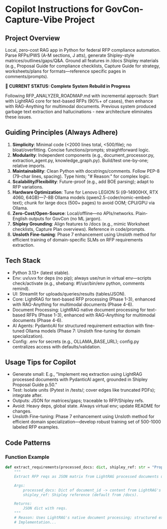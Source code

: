 # Copilot Instructions for GovCon-Capture-Vibe Project

## Project Overview

Local, zero-cost RAG app in Python for federal RFP compliance automation. Parse RFPs/PWS (A-M sections, J atts), generate Shipley-style matrices/outlines/gaps/Q&A. Ground all features in /docs Shipley materials (e.g., Proposal Guide for compliance checklists, Capture Guide for strategy, worksheets/plans for formats—reference specific pages in comments/prompts).

**🚨 CURRENT STATUS: Complete System Rebuild in Progress**

Following RFP_ANALYZER_ROADMAP.md with incremental approach: Start with LightRAG core for text-based RFPs (90%+ of cases), then enhance with RAG-Anything for multimodal documents. Previous system produced garbage text extraction and hallucinations - new architecture eliminates these issues.

## Guiding Principles (Always Adhere)

1. **Simplicity**: Minimal code (<2000 lines total, <500/file); no bloat/overfitting. Concise functions/prompts; straightforward logic.
2. **Modularity**: Independent components (e.g., document_processor.py, extraction_agent.py, knowledge_graph.py). Build/test one-by-one; relative imports.
3. **Maintainability**: Clean Python with docstrings/comments. Follow PEP-8 (79-char lines, spacing). Type hints; "# Reason:" for complex logic.
4. **Scalability/Flexibility**: Future-proof (e.g., add BOE parsing); adapt to RFP variations.
5. **Hardware Optimization**: Tune for Lenovo LEGION 5i (i9-14900HX, RTX 4060, 64GB)—7-8B Ollama models (qwen2.5-coder/nomic-embed-text); chunk for large docs (500+ pages) to avoid OOM; CPU/GPU via Ollama.
6. **Zero-Cost/Open-Source**: Local/offline—no APIs/networks. Plain-English outputs for GovCon (no ML jargon).
7. **Shipley Grounding**: Align features to /docs (e.g., mimic Worksheet checklists, Capture Plan overviews). Reference in code/prompts.
8. **Unsloth Fine-tuning**: Phase 7 enhancement using Unsloth method for efficient training of domain-specific SLMs on RFP requirements extraction.

## Tech Stack

- Python 3.13+ (latest stable).
- Env: uv/uvx for deps (no pip); always use/run in virtual env—scripts check/activate (e.g., shebang: #!/usr/bin/env python, comments remind).
- UI: Streamlit for uploads/queries/results (tables/JSON).
- Core: LightRAG for text-based RFP processing (Phase 1-3), enhanced with RAG-Anything for multimodal documents (Phase 4-6).
- Document Processing: LightRAG native document processing for text-based RFPs (Phase 1-3), enhanced with RAG-Anything for multimodal documents (Phase 4-6).
- AI Agents: PydanticAI for structured requirement extraction with fine-tuned Ollama models (Phase 7: Unsloth fine-tuning for domain specialization).
- Config: .env for secrets (e.g., OLLAMA_BASE_URL); config.py centralizes access with defaults/validation.

## Usage Tips for Copilot

- Generate small: E.g., "Implement req extraction using LightRAG processed documents with PydanticAI agent, grounded in Shipley Proposal Guide p.50."
- Test: Isolate units (Pytest in /tests/; cover edges like truncated PDFs); integrate after.
- Outputs: JSON for matrices/gaps; traceable to RFP/Shipley refs.
- Avoid: Heavy deps, global state. Always virtual env; update README for changes.
- Unsloth Fine-tuning: Phase 7 enhancement using Unsloth method for efficient domain specialization—develop robust training set of 500-1000 labeled RFP examples.

## Code Patterns

### Function Example

```python
def extract_requirements(processed_docs: dict, shipley_ref: str = "Proposal Guide p.50") -> dict:
    """
    Extract RFP reqs as JSON matrix from LightRAG processed documents using PydanticAI agent, grounded in Shipley compliance checklist.

    Args:
        processed_docs: Dict of document_id -> content from LightRAG's full_docs storage.
        shipley_ref: Shipley reference (default from /docs).

    Returns:
        JSON dict with reqs.
    """
    # Reason: Uses LightRAG's native document processing; structured extraction with PydanticAI; modular for chaining; uses Ollama prompt.
    # Implementation...
```
